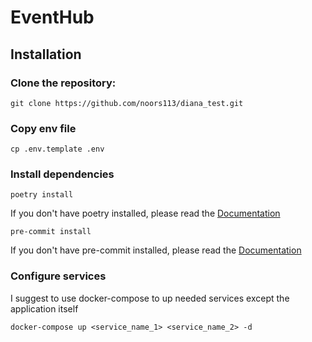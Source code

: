 # EventHub

## Installation

### Clone the repository:

```shell
git clone https://github.com/noors113/diana_test.git
```

### Copy env file

```shell
cp .env.template .env
```

### Install dependencies

```shell
poetry install
```

If you don't have poetry installed, please read
the [Documentation](https://python-poetry.org/docs/#installation)

```shell
pre-commit install
```

If you don't have pre-commit installed, please read
the [Documentation](https://pre-commit.com/#install)

### Configure services

I suggest to use docker-compose to up needed services except the application
itself

```shell
docker-compose up <service_name_1> <service_name_2> -d
```
